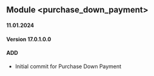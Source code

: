 ## Module <purchase_down_payment>

#### 11.01.2024
#### Version 17.0.1.0.0
#### ADD

- Initial commit for Purchase Down Payment

